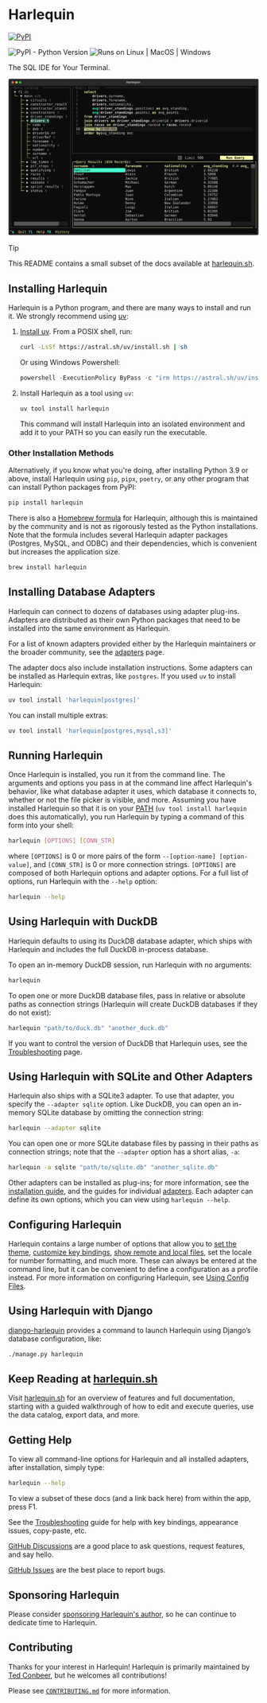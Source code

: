 # Harlequin

[![PyPI](https://img.shields.io/pypi/v/harlequin)](https://pypi.org/project/harlequin/)

![PyPI - Python Version](https://img.shields.io/pypi/pyversions/harlequin)
![Runs on Linux | MacOS | Windows](https://img.shields.io/badge/runs%20on-Linux%20%7C%20MacOS%20%7C%20Windows-blue)

The SQL IDE for Your Terminal.

![Harlequin](./harlequin.svg)

> [!TIP]
> This README contains a small subset of the docs available at
> [harlequin.sh](https://harlequin.sh/docs/getting-started/index).

## Installing Harlequin

Harlequin is a Python program, and there are many ways to install and run it. We strongly recommend using [uv](https://docs.astral.sh/uv):

1. [Install uv](https://docs.astral.sh/uv/getting-started/installation/#standalone-installer). From a POSIX shell, run:

   ```bash
   curl -LsSf https://astral.sh/uv/install.sh | sh
   ```

   Or using Windows Powershell:

   ```powershell
   powershell -ExecutionPolicy ByPass -c "irm https://astral.sh/uv/install.ps1 | iex"
   ```

2. Install Harlequin as a tool using `uv`:

   ```bash
   uv tool install harlequin
   ```

   This command will install Harlequin into an isolated environment and add it to your PATH so you can easily run the executable.

### Other Installation Methods

Alternatively, if you know what you're doing, after installing Python 3.9 or above, install Harlequin using `pip`, `pipx`, `poetry`, or any other program that can install Python packages from PyPI:

```bash
pip install harlequin
```

There is also a [Homebrew formula](https://formulae.brew.sh/formula/harlequin) for Harlequin, although this is maintained by the community and is not as rigorously tested as the Python installations. Note that the formula includes several Harlequin adapter packages (Postgres, MySQL, and ODBC) and their dependencies, which is convenient but increases the application size.

```bash
brew install harlequin
```

## Installing Database Adapters

Harlequin can connect to dozens of databases using adapter plug-ins. Adapters are distributed as their own Python packages that need to be installed into the same environment as Harlequin.

For a list of known adapters provided either by the Harlequin maintainers or the broader community, see the [adapters](adapters) page.

The adapter docs also include installation instructions. Some adapters can be installed as Harlequin extras, like `postgres`. If you used `uv` to install Harlequin:

```bash
uv tool install 'harlequin[postgres]'
```

You can install multiple extras:

```bash
uv tool install 'harlequin[postgres,mysql,s3]'
```

## Running Harlequin

Once Harlequin is installed, you run it from the command line. The arguments and options you pass in at the command line affect Harlequin's behavior, like what database adapter it uses, which database it connects to, whether or not the file picker is visible, and more. Assuming you have installed Harlequin so that it is on your [PATH](<https://en.wikipedia.org/wiki/PATH_(variable)>) (`uv tool install harlequin` does this automatically), you run Harlequin by typing a command of this form into your shell:

```bash
harlequin [OPTIONS] [CONN_STR]
```

where `[OPTIONS]` is 0 or more pairs of the form `--[option-name] [option-value]`, and `[CONN_STR]` is 0 or more connection strings. `[OPTIONS]` are composed of both Harlequin options and adapter options. For a full list of options, run Harlequin with the `--help` option:

```bash
harlequin --help
```

## Using Harlequin with DuckDB

Harlequin defaults to using its DuckDB database adapter, which ships with Harlequin and includes the full DuckDB in-process database.

To open an in-memory DuckDB session, run Harlequin with no arguments:

```bash
harlequin
```

To open one or more DuckDB database files, pass in relative or absolute paths as connection strings (Harlequin will create DuckDB databases if they do not exist):

```bash
harlequin "path/to/duck.db" "another_duck.db"
```

If you want to control the version of DuckDB that Harlequin uses, see the [Troubleshooting](troubleshooting/duckdb-version-mismatch) page.

## Using Harlequin with SQLite and Other Adapters

Harlequin also ships with a SQLite3 adapter. To use that adapter, you specify the `--adapter sqlite` option. Like DuckDB, you can open an in-memory SQLite database by omitting the connection string:

```bash
harlequin --adapter sqlite
```

You can open one or more SQLite database files by passing in their paths as connection strings; note that the `--adapter` option has a short alias, `-a`:

```bash
harlequin -a sqlite "path/to/sqlite.db" "another_sqlite.db"
```

Other adapters can be installed as plug-ins; for more information, see the [installation guide](index#installing-database-adapters), and the guides for individual [adapters](../adapters). Each adapter can define its own options, which you can view using `harlequin --help`.

## Configuring Harlequin

Harlequin contains a large number of options that allow you to [set the theme](../themes), [customize key bindings](../keymaps/index), [show remote and local files](../files/index.md), set the locale for number formatting, and much more. These can always be entered at the command line, but it can be convenient to define a configuration as a profile instead. For more information on configuring Harlequin, see [Using Config Files](../config-file).

## Using Harlequin with Django

[django-harlequin](https://pypi.org/project/django-harlequin/) provides a command to launch Harlequin using Django’s database configuration, like:

```bash
./manage.py harlequin
```

## Keep Reading at [harlequin.sh](https://harlequin.sh/docs/getting-started/usage)

Visit [harlequin.sh](https://harlequin.sh/docs/getting-started/usage) for an overview of features and full documentation, starting with a guided walkthrough of how to edit and execute queries, use the data catalog, export data, and more.

## Getting Help

To view all command-line options for Harlequin and all installed adapters, after installation, simply type:

```bash
harlequin --help
```

To view a subset of these docs (and a link back here) from within the app, press <Key>F1</Key>.

See the [Troubleshooting](troubleshooting/index) guide for help with key bindings, appearance issues, copy-paste, etc.

[GitHub Discussions](https://github.com/tconbeer/harlequin/discussions) are a good place to ask questions, request features, and say hello.

[GitHub Issues](https://github.com/tconbeer/harlequin/issues) are the best place to report bugs.

## Sponsoring Harlequin

Please consider [sponsoring Harlequin's author](https://github.com/sponsors/tconbeer), so he can continue to dedicate time to Harlequin.

## Contributing

Thanks for your interest in Harlequin! Harlequin is primarily maintained by [Ted Conbeer](https://github.com/tconbeer), but he welcomes all contributions!

Please see [`CONTRIBUTING.md`](./CONTRIBUTING.md) for more information.
